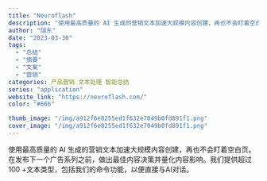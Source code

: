 ```yaml
---
title: "Neuroflash"
description: "使用最高质量的 AI 生成的营销文本加速大规模内容创建，再也不会盯着空白页。在发布下一个广告系列之前，做出最佳内容决策并"
author: "瑞东"
date: "2023-03-30"
tags:
  - "总结"
  - "摘要"
  - "文案"
  - "营销"
categories: 产品营销 文本处理 智能总结
series: "application"
website_link: "https://neuroflash.com/"
color: "#666"

thumb_image: "/img/a912f6e8255ed1f632e7049b0fd891f1.png"
cover_image: "/img/a912f6e8255ed1f632e7049b0fd891f1.png"
---
```


使用最高质量的 AI 生成的营销文本加速大规模内容创建，再也不会盯着空白页。在发布下一个广告系列之前，做出最佳内容决策并量化内容影响。我们提供超过100 +文本类型，包括我们的命令功能，以便直接与AI对话。 